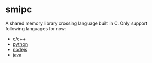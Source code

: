 # smipc

A shared memory library crossing language built in C. Only support following languages for now:

* c/c++
* [python](py/README.md)
* [nodejs](nodejs/README.md)
* [java](java/README.md)
